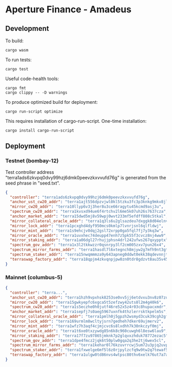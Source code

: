 # Aperture Finance - Amadeus

## Development

To build:
```
cargo wasm
```

To run tests:
```
cargo test
```

Useful code-health tools:
```
cargo fmt
cargo clippy -- -D warnings
```

To produce optimized build for deployment:
```
cargo run-script optimize
```
This requires installation of cargo-run-script. One-time installation:
```
cargo install cargo-run-script
```

## Deployment

### Testnet (bombay-12)

Test controller address "terra1ads6zkvpq0dvy99hzj6dmk0peevzkxvvufd76g" is generated from the seed phrase in "seed.txt".

```json
{
  "controller": "terra1ads6zkvpq0dvy99hzj6dmk0peevzkxvvufd76g",
  "anchor_ust_cw20_addr": "terra1ajt556dpzvjwl0kl5tzku3fc3p3knkg9mkv8jl",
  "mirror_cw20_addr": "terra10llyp6v3j3her8u3ce66ragytu45kcmd9asj3u",
  "spectrum_cw20_addr": "terra1kvsxd94ue6f4rtchv2l6me5k07uh26s7637cza",
  "anchor_market_addr": "terra15dwd5mj8v59wpj0wvt233mf5efdff808c5tkal",
  "mirror_collateral_oracle_addr": "terra1q3ls6u2glsazdeu7dxggk8d04elnvmsg0ung6n",
  "mirror_lock_addr": "terra1pcxghd4dyf950mcs0kmlp7lvnrjsnl6qlfldwj",
  "mirror_mint_addr": "terra1s9ehcjv0dqj2gsl72xrpp0ga5fql7fj7y3kq3w",
  "mirror_oracle_addr": "terra1uvxhec74deupp47enh7z5pk55f3cvcz8nj4ww9",
  "mirror_staking_addr": "terra1a06dgl27rhujjphsn4drl242ufws267qxypptx",
  "spectrum_gov_addr": "terra1x3l2tkkwzzr0qsnrpy3lf2cm005zxv7pun26x4",
  "spectrum_mirror_farms_addr": "terra1hasdl7l6xtegnch8mjyw2g7mfh9nt3gtdtmpfu",
  "spectrum_staker_addr": "terra15nwqmmmza9y643apneg0ddwt0ekk38qdevnnjt",
  "terraswap_factory_addr": "terra18qpjm4zkvqnpjpw0zn0tdr8gdzvt8au35v45xf"
}
```

### Mainnet (columbus-5)

```json
{
  "controller": "terra...",
  "anchor_ust_cw20_addr": "terra1hzh9vpxhsk8253se0vv5jj6etdvxu3nv8z07zu",
  "mirror_cw20_addr": "terra15gwkyepfc6xgca5t5zefzwy42uts8l2m4g40k6",
  "spectrum_cw20_addr": "terra1s5eczhe0h0jutf46re52x5z4r03c8hupacxmdr",
  "anchor_market_addr": "terra1sepfj7s0aeg5967uxnfk4thzlerrsktkpelm5s",
  "mirror_collateral_oracle_addr": "terra1pmlh0j5gpzh2wsmyd3cuk39cgh2gfwk6h5wy9j",
  "mirror_lock_addr": "terra169urmlm8wcltyjsrn7gedheh7dker69ujmerv2",
  "mirror_mint_addr": "terra1wfz7h3aqf4cjmjcvc6s8lxdhh7k30nkczyf0mj",
  "mirror_oracle_addr": "terra1t6xe0txzywdg85n6k8c960cuwgh6l8esw6lau9",
  "mirror_staking_addr": "terra17f7zu97865jmknk7p2glqvxzhduk78772ezac5",
  "spectrum_gov_addr": "terra1dpe4fmcz2jqk6t50plw0gqa2q3he2tj6wex5cl",
  "spectrum_mirror_farms_addr": "terra1kehar0l76kzuvrrcwj5um72u3pjq2uvp62aruf",
  "spectrum_staker_addr": "terra1fxwelge6mf5l6z0rjpylzcfq9w9tw2q7tewaf5",
  "terraswap_factory_addr": "terra1ulgw0td86nvs4wtpsc80thv6xelk76ut7a7apj"
}
```
